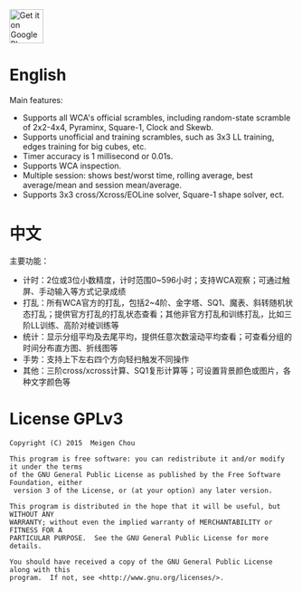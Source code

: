 <a href="https://play.google.com/store/apps/details?id=com.dctimer" target="_blank">
  <img alt="Get it on Google Play"
       src="https://play.google.com/intl/en_us/badges/images/generic/en-play-badge.png" height="60"/>
</a>

# English
Main features:
- Supports all WCA's official scrambles, including random-state scramble of 2x2-4x4, Pyraminx, Square-1, Clock and Skewb.
- Supports unofficial and training scrambles, such as 3x3 LL training, edges training for big cubes, etc.
- Timer accuracy is 1 millisecond or 0.01s.
- Supports WCA inspection.
- Multiple session: shows best/worst time, rolling average, best average/mean and session mean/average.
- Supports 3x3 cross/Xcross/EOLine solver, Square-1 shape solver, ect.

# 中文
主要功能：
- 计时：2位或3位小数精度，计时范围0~596小时；支持WCA观察；可通过触屏、手动输入等方式记录成绩
- 打乱：所有WCA官方的打乱，包括2~4阶、金字塔、SQ1、魔表、斜转随机状态打乱；提供官方打乱的打乱状态查看；其他非官方打乱和训练打乱，比如三阶LL训练、高阶对棱训练等
- 统计：显示分组平均及去尾平均，提供任意次数滚动平均查看；可查看分组的时间分布直方图、折线图等
- 手势：支持上下左右四个方向轻扫触发不同操作
- 其他：三阶cross/xcross计算、SQ1复形计算等；可设置背景颜色或图片，各种文字颜色等

# License GPLv3

    Copyright (C) 2015  Meigen Chou

    This program is free software: you can redistribute it and/or modify it under the terms
    of the GNU General Public License as published by the Free Software Foundation, either
     version 3 of the License, or (at your option) any later version.

    This program is distributed in the hope that it will be useful, but WITHOUT ANY
    WARRANTY; without even the implied warranty of MERCHANTABILITY or FITNESS FOR A
    PARTICULAR PURPOSE.  See the GNU General Public License for more details.

    You should have received a copy of the GNU General Public License along with this
    program.  If not, see <http://www.gnu.org/licenses/>.
